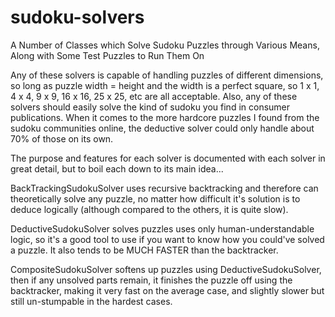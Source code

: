 # sudoku-solvers
A Number of Classes which Solve Sudoku Puzzles through Various Means, 
Along with Some Test Puzzles to Run Them On

Any of these solvers is capable of handling puzzles of different dimensions, so long as puzzle width = height
and the width is a perfect square, so 1 x 1, 4 x 4, 9 x 9, 16 x 16, 25 x 25, etc are all acceptable.
Also, any of these solvers should easily solve the kind of sudoku you find in consumer publications.
When it comes to the more hardcore puzzles I found from the sudoku communities online, the deductive solver
could only handle about 70% of those on its own.

The purpose and features for each solver is documented with each solver in great detail,
but to boil each down to its main idea...

BackTrackingSudokuSolver uses recursive backtracking and therefore can theoretically solve any puzzle, no matter how difficult it's solution is to deduce logically (although compared to the others, it is quite slow).

DeductiveSudokuSolver solves puzzles uses only human-understandable logic, so it's a good tool to use if you want to know how you could've solved a puzzle. It also tends to be MUCH FASTER than the backtracker.

CompositeSudokuSolver softens up puzzles using DeductiveSudokuSolver, then if any unsolved parts remain, it finishes the puzzle off using the backtracker, making it very fast on the average case, and slightly slower but still un-stumpable in the hardest cases.
